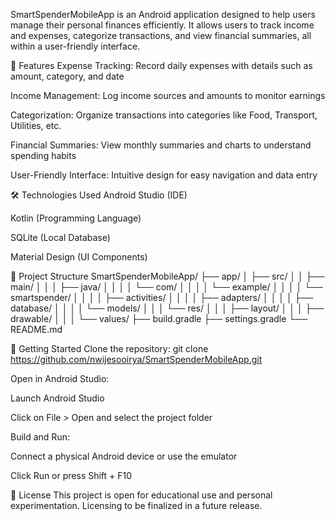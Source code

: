 SmartSpenderMobileApp is an Android application designed to help users manage their personal finances efficiently. It allows users to track income and expenses, categorize transactions, and view financial summaries, all within a user-friendly interface.

📱 Features
Expense Tracking: Record daily expenses with details such as amount, category, and date

Income Management: Log income sources and amounts to monitor earnings

Categorization: Organize transactions into categories like Food, Transport, Utilities, etc.

Financial Summaries: View monthly summaries and charts to understand spending habits

User-Friendly Interface: Intuitive design for easy navigation and data entry

🛠 Technologies Used
Android Studio (IDE)

Kotlin (Programming Language)

SQLite (Local Database)

Material Design (UI Components)

📂 Project Structure
SmartSpenderMobileApp/
├── app/
│ ├── src/
│ │ ├── main/
│ │ │ ├── java/
│ │ │ │ └── com/
│ │ │ │ └── example/
│ │ │ │ └── smartspender/
│ │ │ │ ├── activities/
│ │ │ │ ├── adapters/
│ │ │ │ ├── database/
│ │ │ │ └── models/
│ │ │ └── res/
│ │ │ ├── layout/
│ │ │ ├── drawable/
│ │ │ └── values/
├── build.gradle
├── settings.gradle
└── README.md

🚀 Getting Started
Clone the repository:
git clone https://github.com/nwijesooirya/SmartSpenderMobileApp.git

Open in Android Studio:

Launch Android Studio

Click on File > Open and select the project folder

Build and Run:

Connect a physical Android device or use the emulator

Click Run or press Shift + F10

📝 License
This project is open for educational use and personal experimentation. Licensing to be finalized in a future release.
